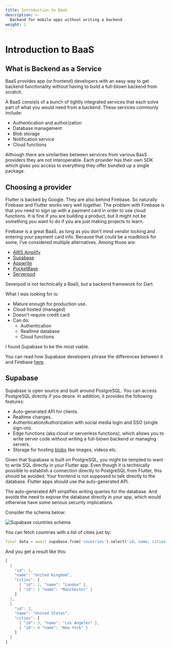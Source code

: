 ```yaml
---
title: Introduction to BaaS
description: >-
  Backend for mobile apps without writing a backend
weight: 1
---
```


# Introduction to BaaS

## What is Backend as a Service

BaaS provides app (or frontend) developers with an easy way to get backend
functionality without having to build a full-blown backend from scratch.

A BaaS consists of a bunch of tightly integrated services that each solve part
of what you would need from a backend.
These services commonly include:

- Authentication and authorization
- Database management
- Blob storage
- Notification service
- Cloud functions

Although there are similarities between services from various BasS providers they
are not interoperable.
Each provider has their own SDK which gives you access to everything they offer
bundled up a single package.

## Choosing a provider

Flutter is backed by Google.
They are also behind Firebase.
So naturally Firebase and Flutter works very well together.
The problem with Firebase is that you need to sign up with a payment card in
order to use cloud functions.
It is fine if you are building a product, but it might not be something you
want to do if you are just making projects to learn.

Firebase is a great BaaS, as long as you don't mind vendor locking and
entering your payment card info.
Because that could be a roadblock for some, I've considered multiple
alternatives.
Among those are:

- [AWS Amplify](https://aws.amazon.com/amplify/)
- [Supabase](https://supabase.com/)
- [Appwrite](https://appwrite.io/)
- [PocketBase](https://pocketbase.io/)
- [Serverpod](https://serverpod.dev/)

Severpod is not technically a BaaS, but a backend framework for Dart.

What I was looking for is:

- Mature enough for production use.
- Cloud hosted (managed)
- Doesn't require credit card
- Can do:
  - Authentication
  - Realtime database
  - Cloud functions

I found Supabase to be the most viable.

You can read how Supabase developers phrase the differences between it and
Firebase [here](https://supabase.com/alternatives/supabase-vs-firebase).

## Supabase

Supabase is open source and built around PostgreSQL.
You can access PostgreSQL directly if you desire.
In addition, it provides the following features:

- Auto-generated API for clients.
- Realtime changes.
- Authentication/Authorization with social media login and SSO (single sign-on).
- Edge functions (aka cloud or serverless functions), which allows you to write
  server code without writing a full-blown backend or managing servers.
- Storage for hosting [blobs](https://en.wikipedia.org/wiki/Object_storage)
  like images, videos etc.

Given that Supabase is built on PostgreSQL, you might be tempted to want to
write SQL directly in your Flutter app.
Even though it is technically possible to establish a connection directly to
PostgreSQL from Flutter, this should be avoided.
Your frontend is not supposed to talk directly to the database.
Flutter apps should use the auto-generated API.

The auto-generated API simplifies writing queries for the database.
And avoids the need to expose the database directly in your app, which would
otherwise have some serious security implications.

Consider the schema below:

![Supabase countries schema](../images/supabase_countries_schema.png)

You can fetch countries with a list of cities just by:

```dart
final data = await supabase.from('countries').select('id, name, cities(id, name)');
```

And you get a result like this:

```dart
[
  {
    "id": 1,
    "name": "United Kingdom",
    "cities": [
      { "id": 1, "name": "London" },
      { "id": 2 "name": "Manchester" }
    ]
  },
  {
    "id": 2,
    "name": "United States",
    "cities": [
      { "id": 3, "name": "Los Angeles" },
      { "id": 4 "name": "New York" }
    ]
  }
]
```
